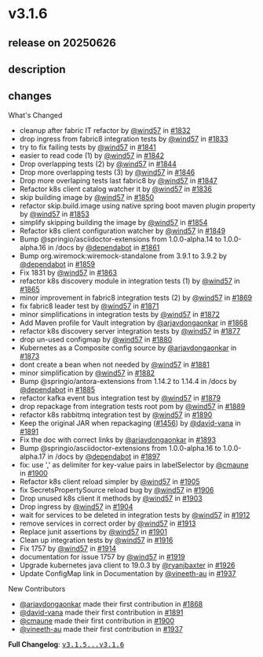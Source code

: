 # v3.1.6

## release on 20250626
## description
## changes
What's Changed

* cleanup after fabric IT refactor by <a class="user-mention notranslate" data-hovercard-type="user" data-hovercard-url="/users/wind57/hovercard" data-octo-click="hovercard-link-click" data-octo-dimensions="link_type:self" href="https://github.com/wind57">@wind57</a> in <a class="issue-link js-issue-link" data-error-text="Failed to load title" data-id="2783459276" data-permission-text="Title is private" data-url="https://github.com/spring-cloud/spring-cloud-kubernetes/issues/1832" data-hovercard-type="pull_request" data-hovercard-url="/spring-cloud/spring-cloud-kubernetes/pull/1832/hovercard" href="https://github.com/spring-cloud/spring-cloud-kubernetes/pull/1832">#1832</a>
* drop ingress from fabric8 integration tests by <a class="user-mention notranslate" data-hovercard-type="user" data-hovercard-url="/users/wind57/hovercard" data-octo-click="hovercard-link-click" data-octo-dimensions="link_type:self" href="https://github.com/wind57">@wind57</a> in <a class="issue-link js-issue-link" data-error-text="Failed to load title" data-id="2786535255" data-permission-text="Title is private" data-url="https://github.com/spring-cloud/spring-cloud-kubernetes/issues/1833" data-hovercard-type="pull_request" data-hovercard-url="/spring-cloud/spring-cloud-kubernetes/pull/1833/hovercard" href="https://github.com/spring-cloud/spring-cloud-kubernetes/pull/1833">#1833</a>
* try to fix failing tests by <a class="user-mention notranslate" data-hovercard-type="user" data-hovercard-url="/users/wind57/hovercard" data-octo-click="hovercard-link-click" data-octo-dimensions="link_type:self" href="https://github.com/wind57">@wind57</a> in <a class="issue-link js-issue-link" data-error-text="Failed to load title" data-id="2793840621" data-permission-text="Title is private" data-url="https://github.com/spring-cloud/spring-cloud-kubernetes/issues/1841" data-hovercard-type="pull_request" data-hovercard-url="/spring-cloud/spring-cloud-kubernetes/pull/1841/hovercard" href="https://github.com/spring-cloud/spring-cloud-kubernetes/pull/1841">#1841</a>
* easier to read code (1) by <a class="user-mention notranslate" data-hovercard-type="user" data-hovercard-url="/users/wind57/hovercard" data-octo-click="hovercard-link-click" data-octo-dimensions="link_type:self" href="https://github.com/wind57">@wind57</a> in <a class="issue-link js-issue-link" data-error-text="Failed to load title" data-id="2795911513" data-permission-text="Title is private" data-url="https://github.com/spring-cloud/spring-cloud-kubernetes/issues/1842" data-hovercard-type="pull_request" data-hovercard-url="/spring-cloud/spring-cloud-kubernetes/pull/1842/hovercard" href="https://github.com/spring-cloud/spring-cloud-kubernetes/pull/1842">#1842</a>
* Drop overlapping tests (2) by <a class="user-mention notranslate" data-hovercard-type="user" data-hovercard-url="/users/wind57/hovercard" data-octo-click="hovercard-link-click" data-octo-dimensions="link_type:self" href="https://github.com/wind57">@wind57</a> in <a class="issue-link js-issue-link" data-error-text="Failed to load title" data-id="2796828390" data-permission-text="Title is private" data-url="https://github.com/spring-cloud/spring-cloud-kubernetes/issues/1844" data-hovercard-type="pull_request" data-hovercard-url="/spring-cloud/spring-cloud-kubernetes/pull/1844/hovercard" href="https://github.com/spring-cloud/spring-cloud-kubernetes/pull/1844">#1844</a>
* Drop more overlapping tests (3) by <a class="user-mention notranslate" data-hovercard-type="user" data-hovercard-url="/users/wind57/hovercard" data-octo-click="hovercard-link-click" data-octo-dimensions="link_type:self" href="https://github.com/wind57">@wind57</a> in <a class="issue-link js-issue-link" data-error-text="Failed to load title" data-id="2797499484" data-permission-text="Title is private" data-url="https://github.com/spring-cloud/spring-cloud-kubernetes/issues/1846" data-hovercard-type="pull_request" data-hovercard-url="/spring-cloud/spring-cloud-kubernetes/pull/1846/hovercard" href="https://github.com/spring-cloud/spring-cloud-kubernetes/pull/1846">#1846</a>
* Drop more overlaping tests last fabric8 by <a class="user-mention notranslate" data-hovercard-type="user" data-hovercard-url="/users/wind57/hovercard" data-octo-click="hovercard-link-click" data-octo-dimensions="link_type:self" href="https://github.com/wind57">@wind57</a> in <a class="issue-link js-issue-link" data-error-text="Failed to load title" data-id="2800100380" data-permission-text="Title is private" data-url="https://github.com/spring-cloud/spring-cloud-kubernetes/issues/1847" data-hovercard-type="pull_request" data-hovercard-url="/spring-cloud/spring-cloud-kubernetes/pull/1847/hovercard" href="https://github.com/spring-cloud/spring-cloud-kubernetes/pull/1847">#1847</a>
* Refactor k8s client catalog watcher it by <a class="user-mention notranslate" data-hovercard-type="user" data-hovercard-url="/users/wind57/hovercard" data-octo-click="hovercard-link-click" data-octo-dimensions="link_type:self" href="https://github.com/wind57">@wind57</a> in <a class="issue-link js-issue-link" data-error-text="Failed to load title" data-id="2792882516" data-permission-text="Title is private" data-url="https://github.com/spring-cloud/spring-cloud-kubernetes/issues/1836" data-hovercard-type="pull_request" data-hovercard-url="/spring-cloud/spring-cloud-kubernetes/pull/1836/hovercard" href="https://github.com/spring-cloud/spring-cloud-kubernetes/pull/1836">#1836</a>
* skip building image by <a class="user-mention notranslate" data-hovercard-type="user" data-hovercard-url="/users/wind57/hovercard" data-octo-click="hovercard-link-click" data-octo-dimensions="link_type:self" href="https://github.com/wind57">@wind57</a> in <a class="issue-link js-issue-link" data-error-text="Failed to load title" data-id="2808808646" data-permission-text="Title is private" data-url="https://github.com/spring-cloud/spring-cloud-kubernetes/issues/1850" data-hovercard-type="pull_request" data-hovercard-url="/spring-cloud/spring-cloud-kubernetes/pull/1850/hovercard" href="https://github.com/spring-cloud/spring-cloud-kubernetes/pull/1850">#1850</a>
* refactor skip.build.image using native spring boot maven plugin property by <a class="user-mention notranslate" data-hovercard-type="user" data-hovercard-url="/users/wind57/hovercard" data-octo-click="hovercard-link-click" data-octo-dimensions="link_type:self" href="https://github.com/wind57">@wind57</a> in <a class="issue-link js-issue-link" data-error-text="Failed to load title" data-id="2823248099" data-permission-text="Title is private" data-url="https://github.com/spring-cloud/spring-cloud-kubernetes/issues/1853" data-hovercard-type="pull_request" data-hovercard-url="/spring-cloud/spring-cloud-kubernetes/pull/1853/hovercard" href="https://github.com/spring-cloud/spring-cloud-kubernetes/pull/1853">#1853</a>
* simplify skipping building the image by <a class="user-mention notranslate" data-hovercard-type="user" data-hovercard-url="/users/wind57/hovercard" data-octo-click="hovercard-link-click" data-octo-dimensions="link_type:self" href="https://github.com/wind57">@wind57</a> in <a class="issue-link js-issue-link" data-error-text="Failed to load title" data-id="2823386763" data-permission-text="Title is private" data-url="https://github.com/spring-cloud/spring-cloud-kubernetes/issues/1854" data-hovercard-type="pull_request" data-hovercard-url="/spring-cloud/spring-cloud-kubernetes/pull/1854/hovercard" href="https://github.com/spring-cloud/spring-cloud-kubernetes/pull/1854">#1854</a>
* Refactor k8s client configuration watcher by <a class="user-mention notranslate" data-hovercard-type="user" data-hovercard-url="/users/wind57/hovercard" data-octo-click="hovercard-link-click" data-octo-dimensions="link_type:self" href="https://github.com/wind57">@wind57</a> in <a class="issue-link js-issue-link" data-error-text="Failed to load title" data-id="2806323294" data-permission-text="Title is private" data-url="https://github.com/spring-cloud/spring-cloud-kubernetes/issues/1849" data-hovercard-type="pull_request" data-hovercard-url="/spring-cloud/spring-cloud-kubernetes/pull/1849/hovercard" href="https://github.com/spring-cloud/spring-cloud-kubernetes/pull/1849">#1849</a>
* Bump @springio/asciidoctor-extensions from 1.0.0-alpha.14 to 1.0.0-alpha.16 in /docs by <a class="user-mention notranslate" data-hovercard-type="organization" data-hovercard-url="/orgs/dependabot/hovercard" data-octo-click="hovercard-link-click" data-octo-dimensions="link_type:self" href="https://github.com/dependabot">@dependabot</a> in <a class="issue-link js-issue-link" data-error-text="Failed to load title" data-id="2828063456" data-permission-text="Title is private" data-url="https://github.com/spring-cloud/spring-cloud-kubernetes/issues/1861" data-hovercard-type="pull_request" data-hovercard-url="/spring-cloud/spring-cloud-kubernetes/pull/1861/hovercard" href="https://github.com/spring-cloud/spring-cloud-kubernetes/pull/1861">#1861</a>
* Bump org.wiremock:wiremock-standalone from 3.9.1 to 3.9.2 by <a class="user-mention notranslate" data-hovercard-type="organization" data-hovercard-url="/orgs/dependabot/hovercard" data-octo-click="hovercard-link-click" data-octo-dimensions="link_type:self" href="https://github.com/dependabot">@dependabot</a> in <a class="issue-link js-issue-link" data-error-text="Failed to load title" data-id="2828041872" data-permission-text="Title is private" data-url="https://github.com/spring-cloud/spring-cloud-kubernetes/issues/1859" data-hovercard-type="pull_request" data-hovercard-url="/spring-cloud/spring-cloud-kubernetes/pull/1859/hovercard" href="https://github.com/spring-cloud/spring-cloud-kubernetes/pull/1859">#1859</a>
* Fix 1831 by <a class="user-mention notranslate" data-hovercard-type="user" data-hovercard-url="/users/wind57/hovercard" data-octo-click="hovercard-link-click" data-octo-dimensions="link_type:self" href="https://github.com/wind57">@wind57</a> in <a class="issue-link js-issue-link" data-error-text="Failed to load title" data-id="2831156508" data-permission-text="Title is private" data-url="https://github.com/spring-cloud/spring-cloud-kubernetes/issues/1863" data-hovercard-type="pull_request" data-hovercard-url="/spring-cloud/spring-cloud-kubernetes/pull/1863/hovercard" href="https://github.com/spring-cloud/spring-cloud-kubernetes/pull/1863">#1863</a>
* refactor k8s discovery module in integration tests (1) by <a class="user-mention notranslate" data-hovercard-type="user" data-hovercard-url="/users/wind57/hovercard" data-octo-click="hovercard-link-click" data-octo-dimensions="link_type:self" href="https://github.com/wind57">@wind57</a> in <a class="issue-link js-issue-link" data-error-text="Failed to load title" data-id="2833796648" data-permission-text="Title is private" data-url="https://github.com/spring-cloud/spring-cloud-kubernetes/issues/1865" data-hovercard-type="pull_request" data-hovercard-url="/spring-cloud/spring-cloud-kubernetes/pull/1865/hovercard" href="https://github.com/spring-cloud/spring-cloud-kubernetes/pull/1865">#1865</a>
* minor improvement in fabric8 integration tests (2) by <a class="user-mention notranslate" data-hovercard-type="user" data-hovercard-url="/users/wind57/hovercard" data-octo-click="hovercard-link-click" data-octo-dimensions="link_type:self" href="https://github.com/wind57">@wind57</a> in <a class="issue-link js-issue-link" data-error-text="Failed to load title" data-id="2840568441" data-permission-text="Title is private" data-url="https://github.com/spring-cloud/spring-cloud-kubernetes/issues/1869" data-hovercard-type="pull_request" data-hovercard-url="/spring-cloud/spring-cloud-kubernetes/pull/1869/hovercard" href="https://github.com/spring-cloud/spring-cloud-kubernetes/pull/1869">#1869</a>
* fix fabric8 leader test by <a class="user-mention notranslate" data-hovercard-type="user" data-hovercard-url="/users/wind57/hovercard" data-octo-click="hovercard-link-click" data-octo-dimensions="link_type:self" href="https://github.com/wind57">@wind57</a> in <a class="issue-link js-issue-link" data-error-text="Failed to load title" data-id="2842003089" data-permission-text="Title is private" data-url="https://github.com/spring-cloud/spring-cloud-kubernetes/issues/1871" data-hovercard-type="pull_request" data-hovercard-url="/spring-cloud/spring-cloud-kubernetes/pull/1871/hovercard" href="https://github.com/spring-cloud/spring-cloud-kubernetes/pull/1871">#1871</a>
* minor simplifications in integration tests by <a class="user-mention notranslate" data-hovercard-type="user" data-hovercard-url="/users/wind57/hovercard" data-octo-click="hovercard-link-click" data-octo-dimensions="link_type:self" href="https://github.com/wind57">@wind57</a> in <a class="issue-link js-issue-link" data-error-text="Failed to load title" data-id="2843468217" data-permission-text="Title is private" data-url="https://github.com/spring-cloud/spring-cloud-kubernetes/issues/1872" data-hovercard-type="pull_request" data-hovercard-url="/spring-cloud/spring-cloud-kubernetes/pull/1872/hovercard" href="https://github.com/spring-cloud/spring-cloud-kubernetes/pull/1872">#1872</a>
* Add Maven profile for Vault integration by <a class="user-mention notranslate" data-hovercard-type="user" data-hovercard-url="/users/arjavdongaonkar/hovercard" data-octo-click="hovercard-link-click" data-octo-dimensions="link_type:self" href="https://github.com/arjavdongaonkar">@arjavdongaonkar</a> in <a class="issue-link js-issue-link" data-error-text="Failed to load title" data-id="2838793785" data-permission-text="Title is private" data-url="https://github.com/spring-cloud/spring-cloud-kubernetes/issues/1868" data-hovercard-type="pull_request" data-hovercard-url="/spring-cloud/spring-cloud-kubernetes/pull/1868/hovercard" href="https://github.com/spring-cloud/spring-cloud-kubernetes/pull/1868">#1868</a>
* refactor k8s discovery server integration tests by <a class="user-mention notranslate" data-hovercard-type="user" data-hovercard-url="/users/wind57/hovercard" data-octo-click="hovercard-link-click" data-octo-dimensions="link_type:self" href="https://github.com/wind57">@wind57</a> in <a class="issue-link js-issue-link" data-error-text="Failed to load title" data-id="2857957074" data-permission-text="Title is private" data-url="https://github.com/spring-cloud/spring-cloud-kubernetes/issues/1877" data-hovercard-type="pull_request" data-hovercard-url="/spring-cloud/spring-cloud-kubernetes/pull/1877/hovercard" href="https://github.com/spring-cloud/spring-cloud-kubernetes/pull/1877">#1877</a>
* drop un-used configmap by <a class="user-mention notranslate" data-hovercard-type="user" data-hovercard-url="/users/wind57/hovercard" data-octo-click="hovercard-link-click" data-octo-dimensions="link_type:self" href="https://github.com/wind57">@wind57</a> in <a class="issue-link js-issue-link" data-error-text="Failed to load title" data-id="2869569534" data-permission-text="Title is private" data-url="https://github.com/spring-cloud/spring-cloud-kubernetes/issues/1880" data-hovercard-type="pull_request" data-hovercard-url="/spring-cloud/spring-cloud-kubernetes/pull/1880/hovercard" href="https://github.com/spring-cloud/spring-cloud-kubernetes/pull/1880">#1880</a>
* Kubernetes as a Composite config source by <a class="user-mention notranslate" data-hovercard-type="user" data-hovercard-url="/users/arjavdongaonkar/hovercard" data-octo-click="hovercard-link-click" data-octo-dimensions="link_type:self" href="https://github.com/arjavdongaonkar">@arjavdongaonkar</a> in <a class="issue-link js-issue-link" data-error-text="Failed to load title" data-id="2844439442" data-permission-text="Title is private" data-url="https://github.com/spring-cloud/spring-cloud-kubernetes/issues/1873" data-hovercard-type="pull_request" data-hovercard-url="/spring-cloud/spring-cloud-kubernetes/pull/1873/hovercard" href="https://github.com/spring-cloud/spring-cloud-kubernetes/pull/1873">#1873</a>
* dont create a bean when not needed by <a class="user-mention notranslate" data-hovercard-type="user" data-hovercard-url="/users/wind57/hovercard" data-octo-click="hovercard-link-click" data-octo-dimensions="link_type:self" href="https://github.com/wind57">@wind57</a> in <a class="issue-link js-issue-link" data-error-text="Failed to load title" data-id="2871318786" data-permission-text="Title is private" data-url="https://github.com/spring-cloud/spring-cloud-kubernetes/issues/1881" data-hovercard-type="pull_request" data-hovercard-url="/spring-cloud/spring-cloud-kubernetes/pull/1881/hovercard" href="https://github.com/spring-cloud/spring-cloud-kubernetes/pull/1881">#1881</a>
* minor simplification by <a class="user-mention notranslate" data-hovercard-type="user" data-hovercard-url="/users/wind57/hovercard" data-octo-click="hovercard-link-click" data-octo-dimensions="link_type:self" href="https://github.com/wind57">@wind57</a> in <a class="issue-link js-issue-link" data-error-text="Failed to load title" data-id="2873113418" data-permission-text="Title is private" data-url="https://github.com/spring-cloud/spring-cloud-kubernetes/issues/1882" data-hovercard-type="pull_request" data-hovercard-url="/spring-cloud/spring-cloud-kubernetes/pull/1882/hovercard" href="https://github.com/spring-cloud/spring-cloud-kubernetes/pull/1882">#1882</a>
* Bump @springio/antora-extensions from 1.14.2 to 1.14.4 in /docs by <a class="user-mention notranslate" data-hovercard-type="organization" data-hovercard-url="/orgs/dependabot/hovercard" data-octo-click="hovercard-link-click" data-octo-dimensions="link_type:self" href="https://github.com/dependabot">@dependabot</a> in <a class="issue-link js-issue-link" data-error-text="Failed to load title" data-id="2875767705" data-permission-text="Title is private" data-url="https://github.com/spring-cloud/spring-cloud-kubernetes/issues/1885" data-hovercard-type="pull_request" data-hovercard-url="/spring-cloud/spring-cloud-kubernetes/pull/1885/hovercard" href="https://github.com/spring-cloud/spring-cloud-kubernetes/pull/1885">#1885</a>
* refactor kafka event bus integration test by <a class="user-mention notranslate" data-hovercard-type="user" data-hovercard-url="/users/wind57/hovercard" data-octo-click="hovercard-link-click" data-octo-dimensions="link_type:self" href="https://github.com/wind57">@wind57</a> in <a class="issue-link js-issue-link" data-error-text="Failed to load title" data-id="2869567006" data-permission-text="Title is private" data-url="https://github.com/spring-cloud/spring-cloud-kubernetes/issues/1879" data-hovercard-type="pull_request" data-hovercard-url="/spring-cloud/spring-cloud-kubernetes/pull/1879/hovercard" href="https://github.com/spring-cloud/spring-cloud-kubernetes/pull/1879">#1879</a>
* drop repackage from integration tests root pom by <a class="user-mention notranslate" data-hovercard-type="user" data-hovercard-url="/users/wind57/hovercard" data-octo-click="hovercard-link-click" data-octo-dimensions="link_type:self" href="https://github.com/wind57">@wind57</a> in <a class="issue-link js-issue-link" data-error-text="Failed to load title" data-id="2905473187" data-permission-text="Title is private" data-url="https://github.com/spring-cloud/spring-cloud-kubernetes/issues/1889" data-hovercard-type="pull_request" data-hovercard-url="/spring-cloud/spring-cloud-kubernetes/pull/1889/hovercard" href="https://github.com/spring-cloud/spring-cloud-kubernetes/pull/1889">#1889</a>
* refactor k8s rabbitmq integration test by <a class="user-mention notranslate" data-hovercard-type="user" data-hovercard-url="/users/wind57/hovercard" data-octo-click="hovercard-link-click" data-octo-dimensions="link_type:self" href="https://github.com/wind57">@wind57</a> in <a class="issue-link js-issue-link" data-error-text="Failed to load title" data-id="2906473611" data-permission-text="Title is private" data-url="https://github.com/spring-cloud/spring-cloud-kubernetes/issues/1890" data-hovercard-type="pull_request" data-hovercard-url="/spring-cloud/spring-cloud-kubernetes/pull/1890/hovercard" href="https://github.com/spring-cloud/spring-cloud-kubernetes/pull/1890">#1890</a>
* Keep the original JAR when repackaging (<a class="issue-link js-issue-link" data-error-text="Failed to load title" data-id="1913771093" data-permission-text="Title is private" data-url="https://github.com/spring-cloud/spring-cloud-kubernetes/issues/1456" data-hovercard-type="issue" data-hovercard-url="/spring-cloud/spring-cloud-kubernetes/issues/1456/hovercard" href="https://github.com/spring-cloud/spring-cloud-kubernetes/issues/1456">#1456</a>) by <a class="user-mention notranslate" data-hovercard-type="user" data-hovercard-url="/users/david-vana/hovercard" data-octo-click="hovercard-link-click" data-octo-dimensions="link_type:self" href="https://github.com/david-vana">@david-vana</a> in <a class="issue-link js-issue-link" data-error-text="Failed to load title" data-id="2908181406" data-permission-text="Title is private" data-url="https://github.com/spring-cloud/spring-cloud-kubernetes/issues/1891" data-hovercard-type="pull_request" data-hovercard-url="/spring-cloud/spring-cloud-kubernetes/pull/1891/hovercard" href="https://github.com/spring-cloud/spring-cloud-kubernetes/pull/1891">#1891</a>
* Fix the doc with correct links by <a class="user-mention notranslate" data-hovercard-type="user" data-hovercard-url="/users/arjavdongaonkar/hovercard" data-octo-click="hovercard-link-click" data-octo-dimensions="link_type:self" href="https://github.com/arjavdongaonkar">@arjavdongaonkar</a> in <a class="issue-link js-issue-link" data-error-text="Failed to load title" data-id="2934476629" data-permission-text="Title is private" data-url="https://github.com/spring-cloud/spring-cloud-kubernetes/issues/1893" data-hovercard-type="pull_request" data-hovercard-url="/spring-cloud/spring-cloud-kubernetes/pull/1893/hovercard" href="https://github.com/spring-cloud/spring-cloud-kubernetes/pull/1893">#1893</a>
* Bump @springio/asciidoctor-extensions from 1.0.0-alpha.16 to 1.0.0-alpha.17 in /docs by <a class="user-mention notranslate" data-hovercard-type="organization" data-hovercard-url="/orgs/dependabot/hovercard" data-octo-click="hovercard-link-click" data-octo-dimensions="link_type:self" href="https://github.com/dependabot">@dependabot</a> in <a class="issue-link js-issue-link" data-error-text="Failed to load title" data-id="2944089378" data-permission-text="Title is private" data-url="https://github.com/spring-cloud/spring-cloud-kubernetes/issues/1897" data-hovercard-type="pull_request" data-hovercard-url="/spring-cloud/spring-cloud-kubernetes/pull/1897/hovercard" href="https://github.com/spring-cloud/spring-cloud-kubernetes/pull/1897">#1897</a>
* fix: use ',' as delimiter for key-value pairs in labelSelector by <a class="user-mention notranslate" data-hovercard-type="user" data-hovercard-url="/users/cmaune/hovercard" data-octo-click="hovercard-link-click" data-octo-dimensions="link_type:self" href="https://github.com/cmaune">@cmaune</a> in <a class="issue-link js-issue-link" data-error-text="Failed to load title" data-id="2950952271" data-permission-text="Title is private" data-url="https://github.com/spring-cloud/spring-cloud-kubernetes/issues/1900" data-hovercard-type="pull_request" data-hovercard-url="/spring-cloud/spring-cloud-kubernetes/pull/1900/hovercard" href="https://github.com/spring-cloud/spring-cloud-kubernetes/pull/1900">#1900</a>
* Refactor k8s client reload simpler by <a class="user-mention notranslate" data-hovercard-type="user" data-hovercard-url="/users/wind57/hovercard" data-octo-click="hovercard-link-click" data-octo-dimensions="link_type:self" href="https://github.com/wind57">@wind57</a> in <a class="issue-link js-issue-link" data-error-text="Failed to load title" data-id="2957752704" data-permission-text="Title is private" data-url="https://github.com/spring-cloud/spring-cloud-kubernetes/issues/1905" data-hovercard-type="pull_request" data-hovercard-url="/spring-cloud/spring-cloud-kubernetes/pull/1905/hovercard" href="https://github.com/spring-cloud/spring-cloud-kubernetes/pull/1905">#1905</a>
* fix SecretsPropertySource reload bug by <a class="user-mention notranslate" data-hovercard-type="user" data-hovercard-url="/users/wind57/hovercard" data-octo-click="hovercard-link-click" data-octo-dimensions="link_type:self" href="https://github.com/wind57">@wind57</a> in <a class="issue-link js-issue-link" data-error-text="Failed to load title" data-id="2958391817" data-permission-text="Title is private" data-url="https://github.com/spring-cloud/spring-cloud-kubernetes/issues/1906" data-hovercard-type="pull_request" data-hovercard-url="/spring-cloud/spring-cloud-kubernetes/pull/1906/hovercard" href="https://github.com/spring-cloud/spring-cloud-kubernetes/pull/1906">#1906</a>
* Drop unused k8s client it methods by <a class="user-mention notranslate" data-hovercard-type="user" data-hovercard-url="/users/wind57/hovercard" data-octo-click="hovercard-link-click" data-octo-dimensions="link_type:self" href="https://github.com/wind57">@wind57</a> in <a class="issue-link js-issue-link" data-error-text="Failed to load title" data-id="2955988328" data-permission-text="Title is private" data-url="https://github.com/spring-cloud/spring-cloud-kubernetes/issues/1903" data-hovercard-type="pull_request" data-hovercard-url="/spring-cloud/spring-cloud-kubernetes/pull/1903/hovercard" href="https://github.com/spring-cloud/spring-cloud-kubernetes/pull/1903">#1903</a>
* Drop ingress by <a class="user-mention notranslate" data-hovercard-type="user" data-hovercard-url="/users/wind57/hovercard" data-octo-click="hovercard-link-click" data-octo-dimensions="link_type:self" href="https://github.com/wind57">@wind57</a> in <a class="issue-link js-issue-link" data-error-text="Failed to load title" data-id="2956084029" data-permission-text="Title is private" data-url="https://github.com/spring-cloud/spring-cloud-kubernetes/issues/1904" data-hovercard-type="pull_request" data-hovercard-url="/spring-cloud/spring-cloud-kubernetes/pull/1904/hovercard" href="https://github.com/spring-cloud/spring-cloud-kubernetes/pull/1904">#1904</a>
* wait for services to be deleted in integration tests by <a class="user-mention notranslate" data-hovercard-type="user" data-hovercard-url="/users/wind57/hovercard" data-octo-click="hovercard-link-click" data-octo-dimensions="link_type:self" href="https://github.com/wind57">@wind57</a> in <a class="issue-link js-issue-link" data-error-text="Failed to load title" data-id="2965578351" data-permission-text="Title is private" data-url="https://github.com/spring-cloud/spring-cloud-kubernetes/issues/1912" data-hovercard-type="pull_request" data-hovercard-url="/spring-cloud/spring-cloud-kubernetes/pull/1912/hovercard" href="https://github.com/spring-cloud/spring-cloud-kubernetes/pull/1912">#1912</a>
* remove services in correct order by <a class="user-mention notranslate" data-hovercard-type="user" data-hovercard-url="/users/wind57/hovercard" data-octo-click="hovercard-link-click" data-octo-dimensions="link_type:self" href="https://github.com/wind57">@wind57</a> in <a class="issue-link js-issue-link" data-error-text="Failed to load title" data-id="2967271867" data-permission-text="Title is private" data-url="https://github.com/spring-cloud/spring-cloud-kubernetes/issues/1913" data-hovercard-type="pull_request" data-hovercard-url="/spring-cloud/spring-cloud-kubernetes/pull/1913/hovercard" href="https://github.com/spring-cloud/spring-cloud-kubernetes/pull/1913">#1913</a>
* Replace junit assertions by <a class="user-mention notranslate" data-hovercard-type="user" data-hovercard-url="/users/wind57/hovercard" data-octo-click="hovercard-link-click" data-octo-dimensions="link_type:self" href="https://github.com/wind57">@wind57</a> in <a class="issue-link js-issue-link" data-error-text="Failed to load title" data-id="2953039308" data-permission-text="Title is private" data-url="https://github.com/spring-cloud/spring-cloud-kubernetes/issues/1901" data-hovercard-type="pull_request" data-hovercard-url="/spring-cloud/spring-cloud-kubernetes/pull/1901/hovercard" href="https://github.com/spring-cloud/spring-cloud-kubernetes/pull/1901">#1901</a>
* Clean up integration tests by <a class="user-mention notranslate" data-hovercard-type="user" data-hovercard-url="/users/wind57/hovercard" data-octo-click="hovercard-link-click" data-octo-dimensions="link_type:self" href="https://github.com/wind57">@wind57</a> in <a class="issue-link js-issue-link" data-error-text="Failed to load title" data-id="3035358735" data-permission-text="Title is private" data-url="https://github.com/spring-cloud/spring-cloud-kubernetes/issues/1916" data-hovercard-type="pull_request" data-hovercard-url="/spring-cloud/spring-cloud-kubernetes/pull/1916/hovercard" href="https://github.com/spring-cloud/spring-cloud-kubernetes/pull/1916">#1916</a>
* Fix 1757 by <a class="user-mention notranslate" data-hovercard-type="user" data-hovercard-url="/users/wind57/hovercard" data-octo-click="hovercard-link-click" data-octo-dimensions="link_type:self" href="https://github.com/wind57">@wind57</a> in <a class="issue-link js-issue-link" data-error-text="Failed to load title" data-id="2978965461" data-permission-text="Title is private" data-url="https://github.com/spring-cloud/spring-cloud-kubernetes/issues/1914" data-hovercard-type="pull_request" data-hovercard-url="/spring-cloud/spring-cloud-kubernetes/pull/1914/hovercard" href="https://github.com/spring-cloud/spring-cloud-kubernetes/pull/1914">#1914</a>
* documentation for issue 1757 by <a class="user-mention notranslate" data-hovercard-type="user" data-hovercard-url="/users/wind57/hovercard" data-octo-click="hovercard-link-click" data-octo-dimensions="link_type:self" href="https://github.com/wind57">@wind57</a> in <a class="issue-link js-issue-link" data-error-text="Failed to load title" data-id="3048766891" data-permission-text="Title is private" data-url="https://github.com/spring-cloud/spring-cloud-kubernetes/issues/1919" data-hovercard-type="pull_request" data-hovercard-url="/spring-cloud/spring-cloud-kubernetes/pull/1919/hovercard" href="https://github.com/spring-cloud/spring-cloud-kubernetes/pull/1919">#1919</a>
* Upgrade kubernetes java client to 19.0.3 by <a class="user-mention notranslate" data-hovercard-type="user" data-hovercard-url="/users/ryanjbaxter/hovercard" data-octo-click="hovercard-link-click" data-octo-dimensions="link_type:self" href="https://github.com/ryanjbaxter">@ryanjbaxter</a> in <a class="issue-link js-issue-link" data-error-text="Failed to load title" data-id="3124622706" data-permission-text="Title is private" data-url="https://github.com/spring-cloud/spring-cloud-kubernetes/issues/1926" data-hovercard-type="pull_request" data-hovercard-url="/spring-cloud/spring-cloud-kubernetes/pull/1926/hovercard" href="https://github.com/spring-cloud/spring-cloud-kubernetes/pull/1926">#1926</a>
* Update ConfigMap link in Documentation by <a class="user-mention notranslate" data-hovercard-type="user" data-hovercard-url="/users/vineeth-au/hovercard" data-octo-click="hovercard-link-click" data-octo-dimensions="link_type:self" href="https://github.com/vineeth-au">@vineeth-au</a> in <a class="issue-link js-issue-link" data-error-text="Failed to load title" data-id="3147021351" data-permission-text="Title is private" data-url="https://github.com/spring-cloud/spring-cloud-kubernetes/issues/1937" data-hovercard-type="pull_request" data-hovercard-url="/spring-cloud/spring-cloud-kubernetes/pull/1937/hovercard" href="https://github.com/spring-cloud/spring-cloud-kubernetes/pull/1937">#1937</a>

New Contributors

* <a class="user-mention notranslate" data-hovercard-type="user" data-hovercard-url="/users/arjavdongaonkar/hovercard" data-octo-click="hovercard-link-click" data-octo-dimensions="link_type:self" href="https://github.com/arjavdongaonkar">@arjavdongaonkar</a> made their first contribution in <a class="issue-link js-issue-link" data-error-text="Failed to load title" data-id="2838793785" data-permission-text="Title is private" data-url="https://github.com/spring-cloud/spring-cloud-kubernetes/issues/1868" data-hovercard-type="pull_request" data-hovercard-url="/spring-cloud/spring-cloud-kubernetes/pull/1868/hovercard" href="https://github.com/spring-cloud/spring-cloud-kubernetes/pull/1868">#1868</a>
* <a class="user-mention notranslate" data-hovercard-type="user" data-hovercard-url="/users/david-vana/hovercard" data-octo-click="hovercard-link-click" data-octo-dimensions="link_type:self" href="https://github.com/david-vana">@david-vana</a> made their first contribution in <a class="issue-link js-issue-link" data-error-text="Failed to load title" data-id="2908181406" data-permission-text="Title is private" data-url="https://github.com/spring-cloud/spring-cloud-kubernetes/issues/1891" data-hovercard-type="pull_request" data-hovercard-url="/spring-cloud/spring-cloud-kubernetes/pull/1891/hovercard" href="https://github.com/spring-cloud/spring-cloud-kubernetes/pull/1891">#1891</a>
* <a class="user-mention notranslate" data-hovercard-type="user" data-hovercard-url="/users/cmaune/hovercard" data-octo-click="hovercard-link-click" data-octo-dimensions="link_type:self" href="https://github.com/cmaune">@cmaune</a> made their first contribution in <a class="issue-link js-issue-link" data-error-text="Failed to load title" data-id="2950952271" data-permission-text="Title is private" data-url="https://github.com/spring-cloud/spring-cloud-kubernetes/issues/1900" data-hovercard-type="pull_request" data-hovercard-url="/spring-cloud/spring-cloud-kubernetes/pull/1900/hovercard" href="https://github.com/spring-cloud/spring-cloud-kubernetes/pull/1900">#1900</a>
* <a class="user-mention notranslate" data-hovercard-type="user" data-hovercard-url="/users/vineeth-au/hovercard" data-octo-click="hovercard-link-click" data-octo-dimensions="link_type:self" href="https://github.com/vineeth-au">@vineeth-au</a> made their first contribution in <a class="issue-link js-issue-link" data-error-text="Failed to load title" data-id="3147021351" data-permission-text="Title is private" data-url="https://github.com/spring-cloud/spring-cloud-kubernetes/issues/1937" data-hovercard-type="pull_request" data-hovercard-url="/spring-cloud/spring-cloud-kubernetes/pull/1937/hovercard" href="https://github.com/spring-cloud/spring-cloud-kubernetes/pull/1937">#1937</a>

<strong>Full Changelog</strong>: <a class="commit-link" href="https://github.com/spring-cloud/spring-cloud-kubernetes/compare/v3.1.5...v3.1.6"><tt>v3.1.5...v3.1.6</tt></a>

